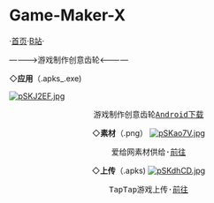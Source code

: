 # Game-Maker-X
   ·<a href="https:Metalization.github.io/Game Maker X/">首页</a>·<a href="https://b23.tv/8JP2JWT">B站</a>·

————>游戏制作创意齿轮<————

 ◇<strong>应用</strong>（.apks_.exe)
<body>
    <div class="wrapper">
        <div class="main">
            <div class="container">
                <div class="intro">
                    <div class="user-warp img">
                        <a href="https://imgse.com/i/pSKJ2EF"><img src="https://s1.ax1x.com/2023/01/13/pSKJ2EF.jpg" alt="pSKJ2EF.jpg" border="0" /></a>
                    </div>
    <center>
                            <div id="header"></div>
                            <div id="main">
                                <div class="demo">
                                    <div id="player3" class="aplayer">
                                        <pre class="aplayer-lrc-content">游戏制作创意齿轮<a href="https://www.pgyer.com/NABC">Android下载</a></pre>
 ◇<strong>素材</strong>（.png）
<a href="https://imgse.com/i/pSKao7V"><img src="https://s1.ax1x.com/2023/01/13/pSKao7V.jpg" alt="pSKao7V.jpg" border="0" /></a>
<center>
                            <div id="header"></div>
                            <div id="main">
                                <div class="demo">
                                    <div id="player3" class="aplayer">
                                        <pre class="aplayer-lrc-content">爱给网素材供给·<a href="https://m.aigei.com/game/">前往</a></pre>
 ◇<strong>上传</strong>（.apks)
<a href="https://imgse.com/i/pSKdhCD"><img src="https://s1.ax1x.com/2023/01/13/pSKdhCD.jpg" alt="pSKdhCD.jpg" border="0" /></a>

<center>
                            <div id="header"></div>
                            <div id="main">
                                <div class="demo">
                                    <div id="player3" class="aplayer">
                                        <pre class="aplayer-lrc-content">TapTap游戏上传·<a href="https://developer.taptap.com/?from=nav">前往</a></pre>

